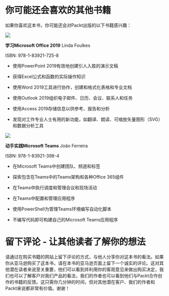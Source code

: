 # 你可能还会喜欢的其他书籍

如果你喜欢这本书，你可能还会对Packt出版的以下书籍感兴趣：

[![](img/Learn_Microsoft_Office_2019.png)](https://www.packtpub.com/product/learn-microsoft-office-2019/9781839217258)

**学习Microsoft Office 2019** Linda Foulkes

ISBN: 978-1-83921-725-8

+   使用PowerPoint 2019有效地创建引人入胜的演示文稿

+   获得Excel公式和函数的实际操作知识

+   使用Word 2019工具进行协作，创建和格式化表格和专业文档

+   使用Outlook 2019组织电子邮件、日历、会议、联系人和任务

+   使用Access 2019存储信息以供参考、报告和分析

+   发现对工作专业人士有用的新功能，如翻译、朗读、可缩放矢量图形（SVG）和数据分析工具

[![](img/Hands-On_Microsoft_Teams.png)](https://www.packtpub.com/product/hands-on-microsoft-teams/9781839213984)

**动手实践Microsoft Teams** João Ferreira

ISBN: 978-1-83921-398-4

+   在Microsoft Teams中创建团队、频道和标签

+   探索包含在Teams中的Teams架构和各种Office 365组件

+   在Teams中执行调度和管理会议和现场活动

+   在Teams中配置和管理应用程序

+   使用PowerShell为管理Teams环境编写自动化脚本

+   不编写代码即可构建自己的Microsoft Teams应用程序

# 留下评论 - 让其他读者了解你的想法

请通过在购买书籍的网站上留下评论的方式，与他人分享你对这本书的看法。如果你从亚马逊购买了这本书，请在本书的亚马逊页面上留下一个诚实的评论。这对其他潜在读者来说至关重要，他们可以看到并利用你的客观意见来做出购买决定，我们也可以了解客户对我们产品的看法，我们的作者也可以看到他们与Packt合作创作的书籍的反馈。这只需你几分钟的时间，但对其他潜在客户、我们的作者和Packt来说都非常有价值。谢谢！
